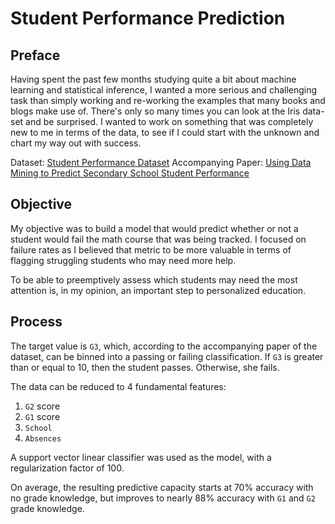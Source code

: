 # Student Performance Prediction #

## Preface ##

Having spent the past few months studying quite a bit about machine learning and statistical inference, I wanted a more serious and challenging task than simply working and re-working the examples that many books and blogs make use of. There's only so many times you can look at the Iris data-set and be surprised. I wanted to work on something that was completely new to me in terms of the data, to see if I could start with the unknown and chart my way out with success.

Dataset: [Student Performance Dataset](https://archive.ics.uci.edu/ml/datasets/Student+Performance)
Accompanying Paper: [Using Data Mining to Predict Secondary School Student Performance](http://www3.dsi.uminho.pt/pcortez/student.pdf)

## Objective ##

My objective was to build a model that would predict whether or not a student would fail the math course that was being tracked. I focused on failure rates as I believed that metric to be more valuable in terms of flagging struggling students who may need more help.

To be able to preemptively assess which students may need the most attention is, in my opinion, an important step to personalized education.

## Process ##

The target value is `G3`, which, according to the accompanying paper of the dataset, can be binned into a passing or failing classification. If `G3` is greater than or equal to 10, then the student passes. Otherwise, she fails.

The data can be reduced to 4 fundamental features:
1. `G2` score
2. `G1` score
3. `School`
4. `Absences`

A support vector linear classifier was used as the model, with a regularization factor of 100.

On average, the resulting predictive capacity starts at 70% accuracy with no grade knowledge, but improves to nearly 88% accuracy with `G1` and `G2` grade knowledge.
